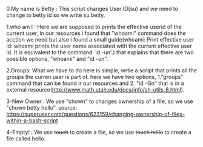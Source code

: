 0.My name is Betty : This script changes User ID(su) and we need to change to betty id so we write  su betty. 

1.who am I : Here we are supposed to prints the effective userid of the current user, in our resources i found that 
"whoami" command does the acction we need but also i found a small guide(whoami: Print effective user id:
whoami prints the user name associated with the current effective user id. It is equivalent to the command `id -un'.)
that explains that there are two possible options, "whoami" and "id -un".

2.Groups: What we have to do here is simple, wrtie a script that prints all the groups the curren user is part of.
here we have two options, 1."groups" command that can be found ir our resources and 2. "id -Gn" that is in a external 
resource(http://www.math.utah.edu/docs/info/sh-utils_8.html). 

3-New Owner : We use "chown" to changes ownership of a file, so we use "chown betty hello". source:
 https://superuser.com/questions/623159/changing-ownership-of-files-within-a-bash-script

4-Empty! : We use ~~touch~~ to create a file, so we use ~~touch hello~~ to create a file called hello.

